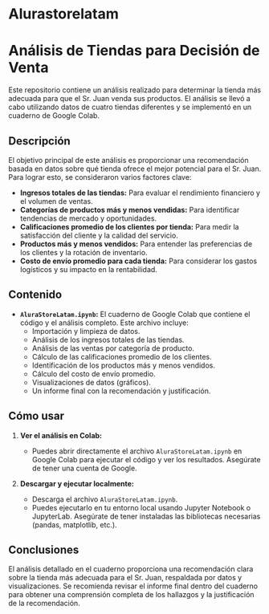 # Alurastorelatam
# Análisis de Tiendas para Decisión de Venta

Este repositorio contiene un análisis realizado para determinar la tienda más adecuada para que el Sr. Juan venda sus productos. El análisis se llevó a cabo utilizando datos de cuatro tiendas diferentes y se implementó en un cuaderno de Google Colab.

## Descripción

El objetivo principal de este análisis es proporcionar una recomendación basada en datos sobre qué tienda ofrece el mejor potencial para el Sr. Juan. Para lograr esto, se consideraron varios factores clave:

* **Ingresos totales de las tiendas:** Para evaluar el rendimiento financiero y el volumen de ventas.
* **Categorías de productos más y menos vendidas:** Para identificar tendencias de mercado y oportunidades.
* **Calificaciones promedio de los clientes por tienda:** Para medir la satisfacción del cliente y la calidad del servicio.
* **Productos más y menos vendidos:** Para entender las preferencias de los clientes y la rotación de inventario.
* **Costo de envío promedio para cada tienda:** Para considerar los gastos logísticos y su impacto en la rentabilidad.

## Contenido

* **`AluraStoreLatam.ipynb`:** El cuaderno de Google Colab que contiene el código y el análisis completo. Este archivo incluye:
    * Importación y limpieza de datos.
    * Análisis de los ingresos totales de las tiendas.
    * Análisis de las ventas por categoría de producto.
    * Cálculo de las calificaciones promedio de los clientes.
    * Identificación de los productos más y menos vendidos.
    * Cálculo del costo de envío promedio.
    * Visualizaciones de datos (gráficos).
    * Un informe final con la recomendación y justificación.

## Cómo usar

1.  **Ver el análisis en Colab:**
    * Puedes abrir directamente el archivo `AluraStoreLatam.ipynb` en Google Colab para ejecutar el código y ver los resultados. Asegúrate de tener una cuenta de Google.

2.  **Descargar y ejecutar localmente:**
    * Descarga el archivo `AluraStoreLatam.ipynb`.
    * Puedes ejecutarlo en tu entorno local usando Jupyter Notebook o JupyterLab. Asegúrate de tener instaladas las bibliotecas necesarias (pandas, matplotlib, etc.).

## Conclusiones

El análisis detallado en el cuaderno proporciona una recomendación clara sobre la tienda más adecuada para el Sr. Juan, respaldada por datos y visualizaciones. Se recomienda revisar el informe final dentro del cuaderno para obtener una comprensión completa de los hallazgos y la justificación de la recomendación.


